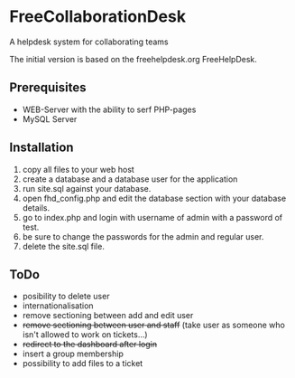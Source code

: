 FreeCollaborationDesk
=====================

A helpdesk system for collaborating teams

The initial version is based on the freehelpdesk.org FreeHelpDesk.

Prerequisites
-------------

- WEB-Server with the ability to serf PHP-pages
- MySQL Server

Installation
------------

1. copy all files to your web host
2. create a database and a database user for the application
3. run site.sql against your database.
4. open fhd_config.php and edit the database section with your database details.
5. go to index.php and login with username of admin with a password of test.
6. be sure to change the passwords for the admin and regular user.
7. delete the site.sql file.

ToDo
----

- posibility to delete user
- internationalisation
- remove sectioning between add and edit user
- ~~remove sectioning between user and staff~~ (take user as someone who isn't allowed to work on tickets...)
- ~~redirect to the dashboard after login~~
- insert a group membership
- possibility to add files to a ticket